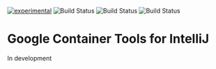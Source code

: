 [![experimental](http://badges.github.io/stability-badges/dist/experimental.svg)](http://github.com/badges/stability-badges)
![Build Status](https://storage.googleapis.com/container-tools-for-java-kokoro-build-badges/intellij-ubuntu-master-orb.svg)
![Build Status](https://storage.googleapis.com/container-tools-for-java-kokoro-build-badges/intellij-windows-master-orb.svg)
![Build Status](https://storage.googleapis.com/container-tools-for-java-kokoro-build-badges/intellij-macos-master-orb.svg)

# Google Container Tools for IntelliJ

In development
